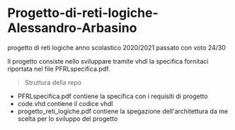 # Progetto-di-reti-logiche-Alessandro-Arbasino
progetto di reti logiche anno scolastico 2020/2021 passato con voto 24/30

Il progetto consiste nello sviluppare tramite vhdl la specifica fornitaci riportata nel file PFRLspecifica.pdf.

> Struttura della repo 
- PFRLspecifica.pdf contiene la specifica con i requisiti di progetto
- code.vhd contiene il codice vhdl
- progetto_reti_logiche.pdf contiene la spegazione dell'architettura da me scelta per lo sviluppo del progetto
